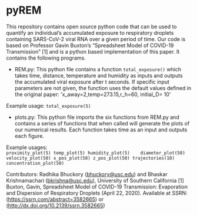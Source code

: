 # pyREM

This repository contains open source python code that can be used to quantify an individual’s accumulated exposure to respiratory droplets containing SARS-CoV-2 viral RNA over a given period of time. Our code is based on Professor Gavin Buxton’s “Spreadsheet Model of COVID-19 Transmission” [1] and is a python based implementation of this paper. It contains the following programs.
 
- REM.py: This python file contains a function `total_exposure()` which takes time, distance, temperature and humidity as inputs and outputs the accumulated viral exposure after t seconds. If specific input parameters are not given, the function uses the default values defined in the original paper: 
'x_away=2,temp=273.15,r_h=60, initial_D= 10'

Example usage: `total_exposure(5)`

- plots.py: This python file imports the six functions from REM.py and contains a series of functions that when called will generate the plots of our numerical results. Each function takes time as an input and outputs each figure. 

Example usages:  
`proximity_plot(5)
temp_plot(5)
humidity_plot(5)   
diameter_plot(50)
velocity_plot(50)
x_pos_plot(50)
z_pos_plot(50)
trajectories(10)
concentration_plot(50)`
 
Contributors: Radhika Bhuckory (bhuckory@usc.edu) and Bhaskar Krishnamachari (bkrishna@usc.edu), University of Southern California
[1] Buxton, Gavin, Spreadsheet Model of COVID-19 Transmission: Evaporation and Dispersion of Respiratory Droplets (April 22, 2020). Available at SSRN: (https://ssrn.com/abstract=3582665) or (http://dx.doi.org/10.2139/ssrn.3582665)

